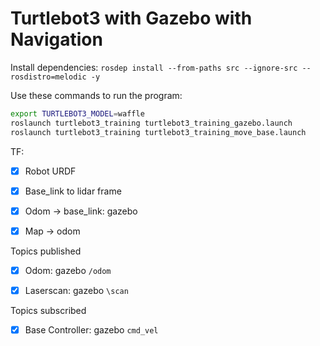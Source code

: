 # Turtlebot3 with Gazebo with Navigation

Install dependencies:
`rosdep install --from-paths src --ignore-src --rosdistro=melodic -y`

Use these commands to run the program:
```bash
export TURTLEBOT3_MODEL=waffle
roslaunch turtlebot3_training turtlebot3_training_gazebo.launch
roslaunch turtlebot3_training turtlebot3_training_move_base.launch
```

TF:

- [x] Robot URDF
- [x] Base_link to lidar frame
- [x] Odom -> base_link: gazebo
- [x] Map -> odom



Topics published

- [x] Odom: gazebo `/odom`
- [x] Laserscan: gazebo `\scan`



Topics subscribed

- [x] Base Controller: gazebo `cmd_vel`
